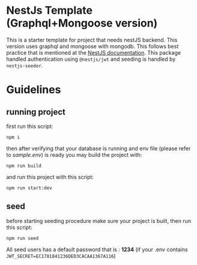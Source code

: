 # NestJs Template (Graphql+Mongoose version)

This is a starter template for project that needs nestJS backend. This version uses graphql and mongoose with mongodb. This follows best practice that is mentioned at the [NestJS documentation](https://docs.nestjs.com/graphql/quick-start). This package handled authentication using `@nestjs/jwt` and seeding is handled by `nestjs-seeder`.

# Guidelines

## running project

first run this script:

`npm i`

then after verifying that your database is running and env file (please refer to _sample.env_) is ready you may build the project with:

`npm run build`

and run this project with this script:

`npm run start:dev`

## seed

before starting seeding procedure make sure your project is built, then run this script:

`npm run seed`

All seed users has a default password that is : **1234** (if your .env contains `JWT_SECRET=EC1781841236DED3CACAA1367A116`)
